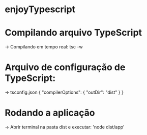 # enjoyTypescript

# Compilando arquivo TypeScript
-> Compilando em tempo real:
tsc -w

# Arquivo de configuração de TypeScript:
-> tsconfig.json
{
    "compilerOptions": {
        "outDir": "dist"
    }
}

# Rodando a aplicação

-> Abrir terminal na pasta dist e executar: 'node dist/app'

